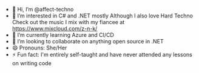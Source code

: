 - 👋 Hi, I’m @affect-techno
- 👀 I’m interested in C# and .NET mostly
        Although I also love Hard Techno
        Check out the music I mix with my fiancee at https://www.mixcloud.com/z-n-k/
- 🌱 I’m currently learning Azure and CI/CD
- 💞️ I’m looking to collaborate on anything open source in .NET
- 😄 Pronouns: She/Her
- ⚡ Fun fact: I'm entirely self-taught and have never attended any lessons on writing code
